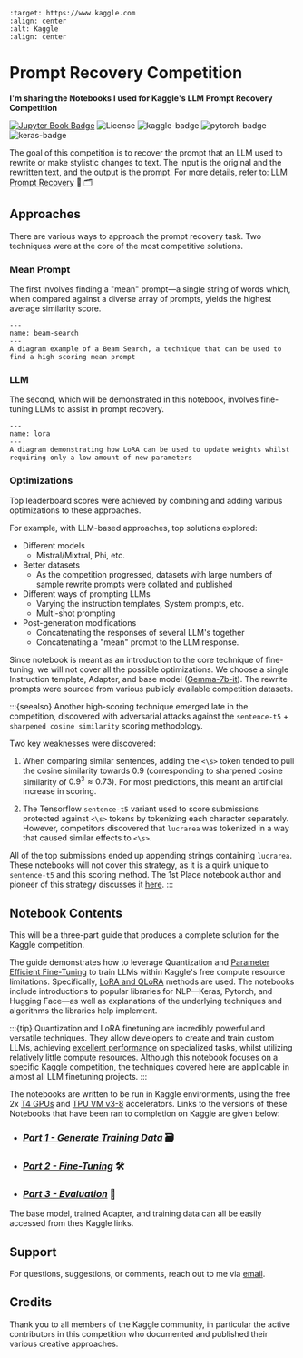 ```{image} ./images/kaggle.png
:target: https://www.kaggle.com
:align: center
:alt: Kaggle
:align: center
```

 # Prompt Recovery Competition

**I'm sharing the Notebooks I used for Kaggle's LLM Prompt Recovery Competition**

[![Jupyter Book Badge](https://jupyterbook.org/badge.svg)](<TODO>) ![License](https://img.shields.io/badge/License-Apache_2.0-blue.svg) ![kaggle-badge](https://img.shields.io/badge/Kaggle-035a7d?style=for-the-badge&logo=kaggle&logoColor=white) ![pytorch-badge](https://img.shields.io/badge/PyTorch-%23EE4C2C.svg?style=for-the-badge&logo=PyTorch&logoColor=white) ![keras-badge](https://img.shields.io/badge/Keras-%23D00000.svg?style=for-the-badge&logo=Keras&logoColor=white)

The goal of this competition is to recover the prompt that an LLM used to rewrite or make stylistic changes to text. The input is the original and the rewritten text, and the output is the prompt. For more details, refer to: [LLM Prompt Recovery](https://www.kaggle.com/competitions/llm-prompt-recovery/overview) 📑 🗂️

## Approaches
There are various ways to approach the prompt recovery task. Two techniques were at the core of the most competitive solutions. 

### Mean Prompt
The first involves finding a "mean" prompt&mdash;a single string of words which, when compared against a diverse array of prompts, yields the highest average similarity score.

```{figure} ./images/beam_search.png
---
name: beam-search
---
A diagram example of a Beam Search, a technique that can be used to find a high scoring mean prompt
```

### LLM
The second, which will be demonstrated in this notebook, involves fine-tuning LLMs to assist in prompt recovery.

```{figure} ./images/lora.png
---
name: lora
---
A diagram demonstrating how LoRA can be used to update weights whilst requiring only a low amount of new parameters
```

### Optimizations

Top leaderboard scores were achieved by combining and adding various optimizations to these approaches. 

For example, with LLM-based approaches, top solutions explored:
- Different models 
    - Mistral/Mixtral, Phi, etc.
- Better datasets
    - As the competition progressed, datasets with large numbers of sample rewrite prompts were collated and published
- Different ways of prompting LLMs 
    - Varying the instruction templates, System prompts, etc.
    - Multi-shot prompting 
- Post-generation modifications
    - Concatenating the responses of several LLM's together
    - Concatenating a "mean" prompt to the LLM response.

Since notebook is meant as an introduction to the core technique of fine-tuning, we will not cover all the possible optimizations. We choose a single Instruction template, Adapter, and base model ([Gemma-7b-it](https://www.kaggle.com/models/google/gemma/transformers/7b-it)). The rewrite prompts were sourced from various publicly available competition datasets.

:::{seealso}
Another high-scoring technique emerged late in the competition, discovered with adversarial attacks against the `sentence-t5` + `sharpened cosine similarity` scoring methodology.

Two key weaknesses were discovered:

1. When comparing similar sentences, adding the `<\s>` token tended to pull the cosine similarity towards 0.9 (corresponding to sharpened cosine similarity of $0.9^{3} \approx 0.73$). For most predictions, this meant an artificial increase in scoring.

2. The Tensorflow `sentence-t5` variant used to score submissions protected against `<\s>` tokens by tokenizing each character separately. However, competitors discovered that `lucrarea` was tokenized in a way that caused similar effects to `<\s>`.

All of the top submissions ended up appending strings containing `lucrarea`. These notebooks will not cover this strategy, as it is a quirk unique to `sentence-t5` and this scoring method. The 1st Place notebook author and pioneer of this strategy discusses it [here](https://www.kaggle.com/competitions/llm-prompt-recovery/discussion/494343).
:::


## Notebook Contents
This will be a three-part guide that produces a complete solution for the Kaggle competition. 

The guide demonstrates how to leverage Quantization and [Parameter Efficient Fine-Tuning](https://www.theaidream.com/post/fine-tuning-large-language-models-llms-using-peft) to train LLMs within Kaggle's free compute resource limitations. Specifically, [LoRA and QLoRA](https://www.databricks.com/blog/efficient-fine-tuning-lora-guide-llms) methods are used. The notebooks include introductions to popular libraries for NLP&mdash;Keras, Pytorch, and Hugging Face&mdash;as well as explanations of the underlying techniques and algorithms the libraries help implement. 

:::{tip}
Quantization and LoRA finetuning are incredibly powerful and versatile techniques. They allow developers to create and train custom LLMs, achieving [excellent performance](https://crfm.stanford.edu/2023/03/13/alpaca.html) on specialized tasks, whilst utilizing relatively little compute resources. Although this notebook focuses on a specific Kaggle competition, the techniques covered here are applicable in almost all LLM finetuning projects.
:::

The notebooks are written to be run in Kaggle environments, using the free 2x [T4 GPUs](https://resources.nvidia.com/en-us-gpu-resources/t4-tensor-core-datas?lx=CPwSfP&_gl=1*240zye*_gcl_au*MTY0NjA3MDg5NC4xNzE2ODY1NzIy) and [TPU VM v3-8](https://www.kaggle.com/docs/tpu) accelerators. Links to the versions of these Notebooks that have been ran to completion on Kaggle are given below:
- ### [***Part 1 - Generate Training Data***](https://www.kaggle.com/code/chuhuayang/prompt-recovery-pt-1-generate-training-data) 🗃️
- ### [***Part 2 - Fine-Tuning***](https://www.kaggle.com/code/chuhuayang/prompt-recovery-pt-2-fine-tuning) 🛠️
- ### [***Part 3 - Evaluation***](https://www.kaggle.com/code/chuhuayang/prompt-recovery-pt-3-evaluation) 🧪

The base model, trained Adapter, and training data can all be easily accessed from thes Kaggle links.

## Support
For questions, suggestions, or comments, reach out to me via [email](mailto:chukyang@sas.upenn.edu).

## Credits
Thank you to all members of the Kaggle community, in particular the active contributors in this competition who documented and published their various creative approaches.